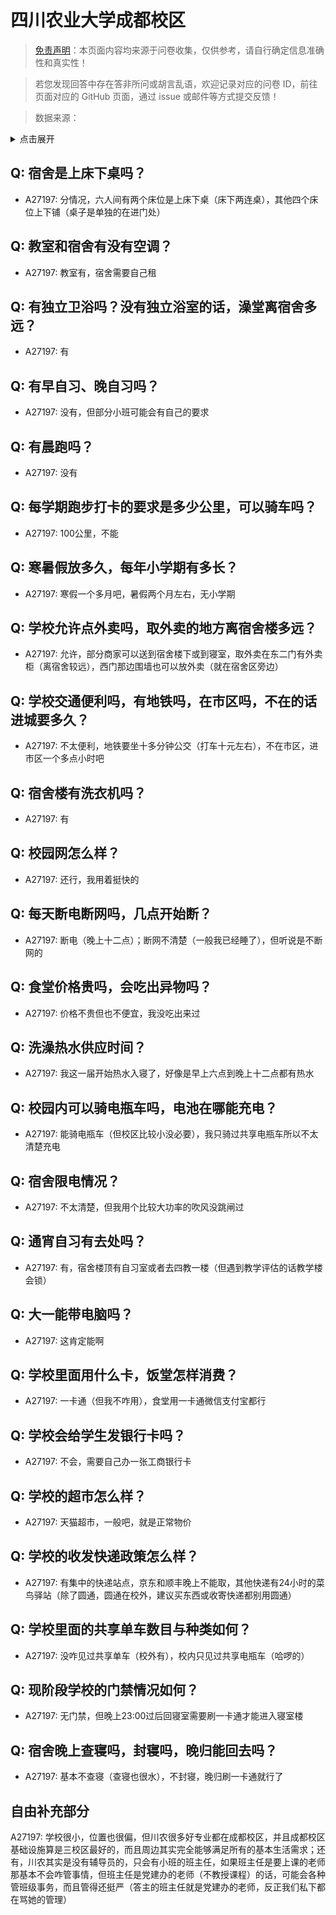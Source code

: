 # 四川农业大学成都校区

> [免责声明](https://colleges.chat/#_3)：本页面内容均来源于问卷收集，仅供参考，请自行确定信息准确性和真实性！

> 若您发现回答中存在答非所问或胡言乱语，欢迎记录对应的问卷 ID，前往页面对应的 GitHub 页面，通过 issue 或邮件等方式提交反馈！

> 数据来源：

<details><summary>点击展开</summary>
<ul>
<li>A27197: 3183310352@qq.com (2024 年 11 月)</li>
</ul>
</details>

## Q: 宿舍是上床下桌吗？

- A27197: 分情况，六人间有两个床位是上床下桌（床下两连桌），其他四个床位上下铺（桌子是单独的在进门处）

## Q: 教室和宿舍有没有空调？

- A27197: 教室有，宿舍需要自己租

## Q: 有独立卫浴吗？没有独立浴室的话，澡堂离宿舍多远？

- A27197: 有

## Q: 有早自习、晚自习吗？

- A27197: 没有，但部分小班可能会有自己的要求

## Q: 有晨跑吗？

- A27197: 没有

## Q: 每学期跑步打卡的要求是多少公里，可以骑车吗？

- A27197: 100公里，不能

## Q: 寒暑假放多久，每年小学期有多长？

- A27197: 寒假一个多月吧，暑假两个月左右，无小学期

## Q: 学校允许点外卖吗，取外卖的地方离宿舍楼多远？

- A27197: 允许，部分商家可以送到宿舍楼下或到寝室，取外卖在东二门有外卖柜（离宿舍较远），西门那边围墙也可以放外卖（就在宿舍区旁边）

## Q: 学校交通便利吗，有地铁吗，在市区吗，不在的话进城要多久？

- A27197: 不太便利，地铁要坐十多分钟公交（打车十元左右），不在市区，进市区一个多点小时吧

## Q: 宿舍楼有洗衣机吗？

- A27197: 有

## Q: 校园网怎么样？

- A27197: 还行，我用着挺快的

## Q: 每天断电断网吗，几点开始断？

- A27197: 断电（晚上十二点）；断网不清楚（一般我已经睡了），但听说是不断网的

## Q: 食堂价格贵吗，会吃出异物吗？

- A27197: 价格不贵但也不便宜，我没吃出来过

## Q: 洗澡热水供应时间？

- A27197: 我这一届开始热水入寝了，好像是早上六点到晚上十二点都有热水

## Q: 校园内可以骑电瓶车吗，电池在哪能充电？

- A27197: 能骑电瓶车（但校区比较小没必要），我只骑过共享电瓶车所以不太清楚充电

## Q: 宿舍限电情况？

- A27197: 不太清楚，但我用个比较大功率的吹风没跳闸过

## Q: 通宵自习有去处吗？

- A27197: 有，宿舍楼顶有自习室或者去四教一楼（但遇到教学评估的话教学楼会锁）

## Q: 大一能带电脑吗？

- A27197: 这肯定能啊

## Q: 学校里面用什么卡，饭堂怎样消费？

- A27197: 一卡通（但我不咋用），食堂用一卡通微信支付宝都行

## Q: 学校会给学生发银行卡吗？

- A27197: 不会，需要自己办一张工商银行卡

## Q: 学校的超市怎么样？

- A27197: 天猫超市，一般吧，就是正常物价

## Q: 学校的收发快递政策怎么样？

- A27197: 有集中的快递站点，京东和顺丰晚上不能取，其他快递有24小时的菜鸟驿站（除了圆通，圆通在校外，建议买东西或收寄快递都别用圆通）

## Q: 学校里面的共享单车数目与种类如何？

- A27197: 没咋见过共享单车（校外有），校内只见过共享电瓶车（哈啰的）

## Q: 现阶段学校的门禁情况如何？

- A27197: 无门禁，但晚上23:00过后回寝室需要刷一卡通才能进入寝室楼

## Q: 宿舍晚上查寝吗，封寝吗，晚归能回去吗？

- A27197: 基本不查寝（查寝也很水），不封寝，晚归刷一卡通就行了

## 自由补充部分

A27197: 学校很小，位置也很偏，但川农很多好专业都在成都校区，并且成都校区基础设施算是三校区最好的，而且周边其实完全能够满足所有的基本生活需求；还有，川农其实是没有辅导员的，只会有小班的班主任，如果班主任是要上课的老师那基本不会咋管事情，但班主任是党建办的老师（不教授课程）的话，可能会各种管班级事务，而且管得还挺严（答主的班主任就是党建办的老师，反正我们私下都在骂她的管理）